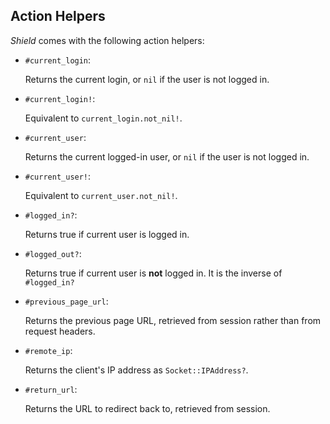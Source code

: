 ## Action Helpers

*Shield* comes with the following action helpers:

- `#current_login`:

    Returns the current login, or `nil` if the user is not logged in.

- `#current_login!`:

    Equivalent to `current_login.not_nil!`.

- `#current_user`:

    Returns the current logged-in user, or `nil` if the user is not logged in.

- `#current_user!`:

    Equivalent to `current_user.not_nil!`.

- `#logged_in?`:

    Returns true if current user is logged in.

- `#logged_out?`:

    Returns true if current user is **not** logged in. It is the inverse of `#logged_in?`

- `#previous_page_url`:

    Returns the previous page URL, retrieved from session rather than from request headers.

- `#remote_ip`:

    Returns the client's IP address as `Socket::IPAddress?`.

- `#return_url`:

    Returns the URL to redirect back to, retrieved from session.
